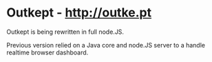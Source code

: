 Outkept - http://outke.pt
=======

Outkept is being rewritten in full node.JS.

Previous version relied on a Java core and node.JS server to a handle realtime browser dashboard.
